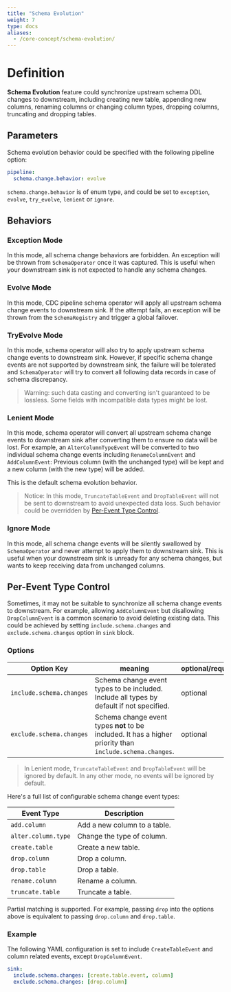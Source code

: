 ```yaml
---
title: "Schema Evolution"
weight: 7
type: docs
aliases:
  - /core-concept/schema-evolution/
---
```

<!--
Licensed to the Apache Software Foundation (ASF) under one
or more contributor license agreements.  See the NOTICE file
distributed with this work for additional information
regarding copyright ownership.  The ASF licenses this file
to you under the Apache License, Version 2.0 (the
"License"); you may not use this file except in compliance
with the License.  You may obtain a copy of the License at

  http://www.apache.org/licenses/LICENSE-2.0

Unless required by applicable law or agreed to in writing,
software distributed under the License is distributed on an
"AS IS" BASIS, WITHOUT WARRANTIES OR CONDITIONS OF ANY
KIND, either express or implied.  See the License for the
specific language governing permissions and limitations
under the License.
-->

# Definition

**Schema Evolution** feature could synchronize upstream schema DDL changes to downstream, including creating new table, appending new columns, renaming columns or changing column types, dropping columns, truncating and dropping tables.

## Parameters

Schema evolution behavior could be specified with the following pipeline option:

```yaml
pipeline:
  schema.change.behavior: evolve
```

`schema.change.behavior` is of enum type, and could be set to `exception`, `evolve`, `try_evolve`, `lenient` or `ignore`.

## Behaviors

### Exception Mode

In this mode, all schema change behaviors are forbidden. An exception will be thrown from `SchemaOperator` once it was captured.
This is useful when your downstream sink is not expected to handle any schema changes.

### Evolve Mode

In this mode, CDC pipeline schema operator will apply all upstream schema change events to downstream sink.
If the attempt fails, an exception will be thrown from the `SchemaRegistry` and trigger a global failover.

### TryEvolve Mode

In this mode, schema operator will also try to apply upstream schema change events to downstream sink.
However, if specific schema change events are not supported by downstream sink, the failure will be tolerated and `SchemaOperator` will try to convert all following data records in case of schema discrepancy.

> Warning: such data casting and converting isn't guaranteed to be lossless. Some fields with incompatible data types might be lost. 

### Lenient Mode

In this mode, schema operator will convert all upstream schema change events to downstream sink after converting them to ensure no data will be lost.
For example, an `AlterColumnTypeEvent` will be converted to two individual schema change events including `RenameColumnEvent` and `AddColumnEvent`:
Previous column (with the unchanged type) will be kept and a new column (with the new type) will be added.

This is the default schema evolution behavior.

> Notice: In this mode, `TruncateTableEvent` and `DropTableEvent` will not be sent to downstream to avoid unexpected data loss. Such behavior could be overridden by [Per-Event Type Control](#per-event-type-control).

### Ignore Mode

In this mode, all schema change events will be silently swallowed by `SchemaOperator` and never attempt to apply them to downstream sink.
This is useful when your downstream sink is unready for any schema changes, but wants to keep receiving data from unchanged columns.

## Per-Event Type Control

Sometimes, it may not be suitable to synchronize all schema change events to downstream.
For example, allowing `AddColumnEvent` but disallowing `DropColumnEvent` is a common scenario to avoid deleting existing data.
This could be achieved by setting `include.schema.changes` and `exclude.schema.changes` option in `sink` block.

### Options

| Option Key               | meaning                                                                                                   | optional/required |
|--------------------------|-----------------------------------------------------------------------------------------------------------|-------------------|
| `include.schema.changes` | Schema change event types to be included. Include all types by default if not specified.                  | optional          |
| `exclude.schema.changes` | Schema change event types **not** to be included. It has a higher priority than `include.schema.changes`. | optional          |

> In Lenient mode, `TruncateTableEvent` and `DropTableEvent` will be ignored by default. In any other mode, no events will be ignored by default.

Here's a full list of configurable schema change event types:

| Event Type          | Description                  |
|---------------------|------------------------------|
| `add.column`        | Add a new column to a table. |
| `alter.column.type` | Change the type of column.   |
| `create.table`      | Create a new table.          |
| `drop.column`       | Drop a column.               |
| `drop.table`        | Drop a table.                |
| `rename.column`     | Rename a column.             |
| `truncate.table`    | Truncate a table.            |

Partial matching is supported. For example, passing `drop` into the options above is equivalent to passing `drop.column` and `drop.table`.

### Example

The following YAML configuration is set to include `CreateTableEvent` and column related events, except `DropColumnEvent`.

```yaml
sink:
  include.schema.changes: [create.table.event, column]
  exclude.schema.changes: [drop.column]
```
